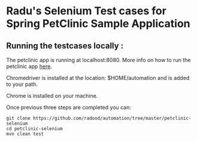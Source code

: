 # Radu's Selenium Test cases for Spring PetClinic Sample Application

## Running the testcases locally :

The petclinic app is running at localhost:8080. More info on how to run the petclinic app <a href="https://github.com/radood/automation/tree/master/spring-petclinic">here</a>.

Chromedriver is installed at the location: $HOME/automation and is added to your path.

Chrome is installed on your machine.

Once previous three steps are completed you can:

```
git clone https://github.com/radood/automation/tree/master/petclinic-selenium
cd petclinic-selenium
mvn clean test
```